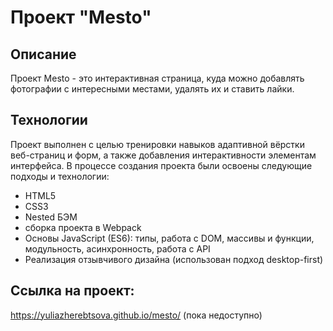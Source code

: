 # Проект "Mesto"

## Описание
Проект Mesto - это интерактивная страница, куда можно добавлять фотографии с интересными местами, удалять их и ставить лайки.

## Технологии
Проект выполнен с целью тренировки навыков адаптивной вёрстки веб-страниц и форм, а также добавления интерактивности элементам интерфейса. В процессе создания проекта были освоены следующие подходы и технологии:
* HTML5
* CSS3
* Nested БЭМ
* сборка проекта в Webpack
* Основы JavaScript (ES6): типы, работа с DOM, массивы и функции, модульность, асинхронность, работа с API
* Реализация отзывчивого дизайна (использован подход desktop-first)

## Ссылка на проект:

https://yuliazherebtsova.github.io/mesto/ (пока недоступно)


